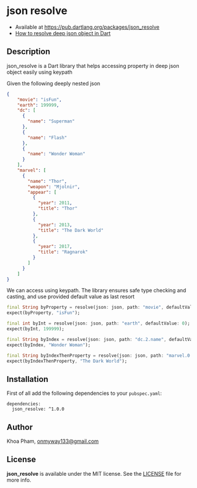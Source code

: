 
# json resolve
- Available at https://pub.dartlang.org/packages/json_resolve
- [How to resolve deep json object in Dart](https://dev.to/onmyway133/how-to-resolve-deep-json-object-in-dart-5c5l)

## Description
json_resolve is a Dart library that helps accessing property in deep json object easily using keypath

Given the following deeply nested json

```json
{
    "movie": "isFun",
    "earth": 199999,
    "dc": [
      {
        "name": "Superman"
      },
      {
        "name": "Flash"
      },
      {
        "name": "Wonder Woman"
      }
    ],
    "marvel": [
      {
        "name": "Thor",
        "weapon": "Mjolnir",
        "appear": [
          {
            "year": 2011,
            "title": "Thor"
          },
          {
            "year": 2013,
            "title": "The Dark World"
          },
          {
            "year": 2017,
            "title": "Ragnarok"
          }
        ]
      }
    ]
}
```

We can access using keypath. The library ensures safe type checking and casting, and use provided default value as last resort

```dart
final String byProperty = resolve(json: json, path: "movie", defaultValue: "error");
expect(byProperty, "isFun");

final int byInt = resolve(json: json, path: "earth", defaultValue: 0);
expect(byInt, 199999);

final String byIndex = resolve(json: json, path: "dc.2.name", defaultValue: "error");
expect(byIndex, "Wonder Woman");

final String byIndexThenProperty = resolve(json: json, path: "marvel.0.appear.1.title", defaultValue: "error");
expect(byIndexThenProperty, "The Dark World");
```

## Installation
First of all add the following dependencies to your `pubspec.yaml`:

```
dependencies:
  json_resolve: ^1.0.0
```

## Author

Khoa Pham, onmyway133@gmail.com

## License

**json_resolve** is available under the MIT license. See the [LICENSE](https://github.com/onmyway133/json_resolve/blob/master/LICENSE) file for more info.
